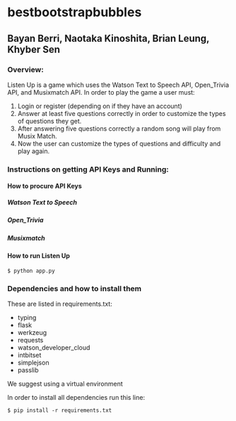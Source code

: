# bestbootstrapbubbles
## Bayan Berri, Naotaka Kinoshita, Brian Leung, Khyber Sen

### Overview:
Listen Up is a game which uses the Watson Text to Speech API, Open_Trivia API, and Musixmatch API. In order to play the game a user must:
1. Login or register (depending on if they have an account)
2. Answer at least five questions correctly in order to customize the types of questions they get.
3. After answering five questions correctly a random song will play from Musix Match.
4. Now the user can customize the types of questions and difficulty and play again. 

### Instructions on getting API Keys and Running:

#### How to procure API Keys

##### Watson Text to Speech
##### Open_Trivia
##### Musixmatch

#### How to run Listen Up
 
` $ python app.py `

### Dependencies and how to install them
These are listed in requirements.txt:
* typing
* flask
* werkzeug
* requests
* watson_developer_cloud
* intbitset
* simplejson
* passlib

We suggest using a virtual environment

In order to install all dependencies run this line:

` $ pip install -r requirements.txt `



